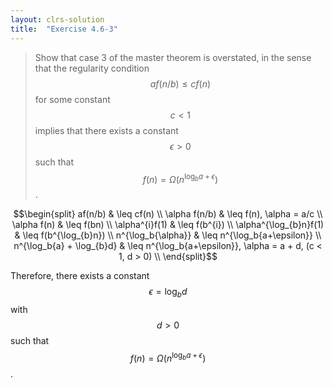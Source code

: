 ```yaml
---
layout: clrs-solution
title:  "Exercise 4.6-3"
---
```

>Show that case 3 of the master theorem is overstated, in the sense that the regularity condition $$af(n/b) \leq cf(n)$$ for some constant $$c < 1$$ implies that there exists a constant $$\epsilon > 0$$ such that $$f(n) = \Omega(n^{\log_{b} a + \epsilon})$$.

$$\begin{split}
af(n/b) & \leq cf(n) \\
\alpha f(n/b) & \leq f(n), \alpha = a/c \\
\alpha f(n) & \leq f(bn) \\
\alpha^{i}f(1) & \leq f(b^{i}) \\
\alpha^{\log_{b}n}f(1) & \leq f(b^{\log_{b}n}) \\
n^{\log_b{\alpha}} & \leq n^{\log_b{a+\epsilon}} \\
n^{\log_b{a} + \log_{b}d} & \leq n^{\log_b{a+\epsilon}}, \alpha = a + d, (c < 1, d > 0) \\
\end{split}$$

Therefore, there exists a constant $$\epsilon = \log_{b}d$$ with $$d > 0$$ such that $$f(n) = \Omega(n^{\log_{b}a + \epsilon})$$.
